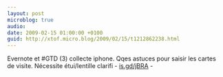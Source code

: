 ```yaml
---
layout: post
microblog: true
audio: 
date: 2009-02-15 01:00:00 +0100
guid: http://xtof.micro.blog/2009/02/15/t1212862238.html
---
```

Evernote et #GTD (3) collecte iphone. Qqes astuces pour saisir les cartes de visite.  Nécessite étui/lentille clarifi - [is.gd/jBRA](http://is.gd/jBRA) -
